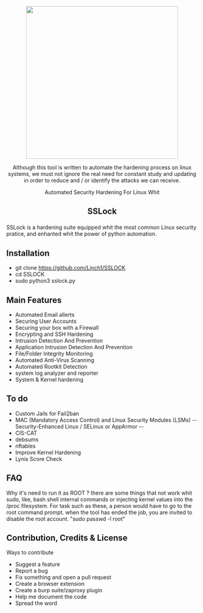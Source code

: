 <!--- <pre><p align="center">
    
         .:+shdmNMMMMMMNmdhs+:.         
     -MMNMMMMMMMMMMMMMMMMMMMMMMNMM-     
    `MMMMMMMMMMMMMMMMMMMMMMMMMMMMMM     
    `MMMMMMMMMMMNMMMMMMNMMMMMMMMMMM     
    `MMMMMMMMMy`-SSLock-`yMMMMMMMMM     
    `MMMMMMMMMN .MMMMMM. NMMMMMMMMM     
    `MMMMMMMMMm :MMMMMM: mMMMMMMMMM     
    `MMMMMMMMMN+yMMMMMMy+NMMMMMMMMM     
    `MMMMMMMN-............-NMMMMMMM     
    `MMMMMMMm              mMMMMMMM     
    `MMMMMMMm              mMMMMMMM     
     dMMMMMMm              mMMMMMMd     
     .NMMMMMm              mMMMMMN.     
      .mMMMMN-............-NMMMMm.      
       `sMMMMMMMMMMMMMMMMMMMMMMs`       
         -dMMMMMMMMMMMMMMMMMMd-         
           :mMMMMMMMMMMMMMMm:           
             :dMMMMMMMMMMd:             
               -yMMMMMMy-               
                 `+mm+`                 

</pre></p> --->

<p align="center" >
  <img  src="https://i.ibb.co/23ngSkt/shield.png" width=400>
</p>

<p align="center">
Although this tool is written to automate the hardening process on linux systems, we must not ignore the real need for constant study and updating in order to reduce and / or identify the attacks we can receive.
</p>


<p align="center">
Automated Security Hardening For Linux Whit
</p>
<h2><p align="center">
SSLock
</p></h2> 


SSLock is a hardening suite equipped whit the most common Linux security pratice, and enhanted whit the power of python automation.

## Installation

- git clone https://github.com/Linch1/SSLOCK
- cd SSLOCK
- sudo python3 sslock.py

## Main Features

* Automated Email allerts
* Securing User Accounts
* Securing your box with a Firewall
* Encrypting and SSH Hardening
* Intrusion Detection And Prevention
* Application Intrusion Detection And Prevention
* File/Folder Integrity Monitoring
* Automated Anti-Virus Scanning
* Automated Rootkit Detection
* system log analyzer and reporter
* System & Kernel hardening

## To do

* Custom Jails for Fail2ban
* MAC (Mandatory Access Control) and Linux Security Modules (LSMs) -- Security-Enhanced Linux / SELinux  or AppArmor --
* CIS-CAT 
* debsums 
* nftables 
* Improve Kernel Hardening
* Lynis Score Check

## FAQ
Why it's need to run it as ROOT ?
there are some things that not work whit sudo, like, bash shell internal commands or injecting kernel values into the /proc filesystem. For task such as these, a person would have to go to the root command prompt.
when the tool has ended the job, you are invited to disable the root account. "sudo passwd -l root"


## Contribution, Credits & License

Ways to contribute

   * Suggest a feature
   * Report a bug
   * Fix something and open a pull request
   * Create a browser extension
   * Create a burp suite/zaproxy plugin
   * Help me document the code
   * Spread the word
